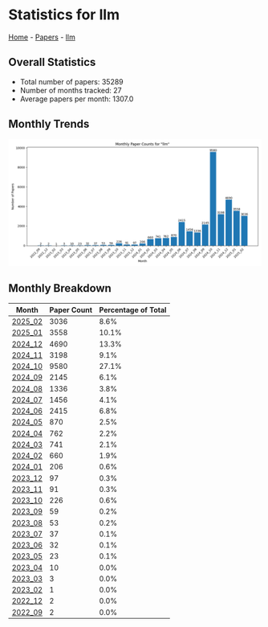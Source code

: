 # Statistics for llm

[Home](https://arxcompass.github.io) - [Papers](https://arxcompass.github.io/papers) - [llm](https://arxcompass.github.io/papers/llm)

## Overall Statistics

- Total number of papers: 35289
- Number of months tracked: 27
- Average papers per month: 1307.0

## Monthly Trends

![Monthly Paper Counts](monthly_stats.png)

## Monthly Breakdown

| Month | Paper Count | Percentage of Total |
| --- | --- | --- |
| [2025_02](./2025_02/papers_1.md) | 3036 | 8.6% |
| [2025_01](./2025_01/papers_1.md) | 3558 | 10.1% |
| [2024_12](./2024_12/papers_1.md) | 4690 | 13.3% |
| [2024_11](./2024_11/papers_1.md) | 3198 | 9.1% |
| [2024_10](./2024_10/papers_1.md) | 9580 | 27.1% |
| [2024_09](./2024_09/papers_1.md) | 2145 | 6.1% |
| [2024_08](./2024_08/papers_1.md) | 1336 | 3.8% |
| [2024_07](./2024_07/papers_1.md) | 1456 | 4.1% |
| [2024_06](./2024_06/papers_1.md) | 2415 | 6.8% |
| [2024_05](./2024_05/papers_1.md) | 870 | 2.5% |
| [2024_04](./2024_04/papers_1.md) | 762 | 2.2% |
| [2024_03](./2024_03/papers_1.md) | 741 | 2.1% |
| [2024_02](./2024_02/papers_1.md) | 660 | 1.9% |
| [2024_01](./2024_01/papers_1.md) | 206 | 0.6% |
| [2023_12](./2023_12/papers_1.md) | 97 | 0.3% |
| [2023_11](./2023_11/papers_1.md) | 91 | 0.3% |
| [2023_10](./2023_10/papers_1.md) | 226 | 0.6% |
| [2023_09](./2023_09/papers_1.md) | 59 | 0.2% |
| [2023_08](./2023_08/papers_1.md) | 53 | 0.2% |
| [2023_07](./2023_07/papers_1.md) | 37 | 0.1% |
| [2023_06](./2023_06/papers_1.md) | 32 | 0.1% |
| [2023_05](./2023_05/papers_1.md) | 23 | 0.1% |
| [2023_04](./2023_04/papers_1.md) | 10 | 0.0% |
| [2023_03](./2023_03/papers_1.md) | 3 | 0.0% |
| [2023_02](./2023_02/papers_1.md) | 1 | 0.0% |
| [2022_12](./2022_12/papers_1.md) | 2 | 0.0% |
| [2022_09](./2022_09/papers_1.md) | 2 | 0.0% |
